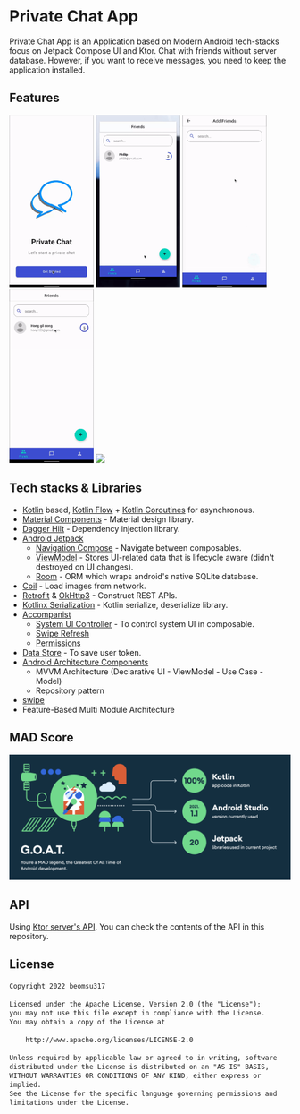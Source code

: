 # Private Chat App

Private Chat App is an Application based on Modern Android tech-stacks focus on Jetpack Compose UI and Ktor. Chat with friends without server database. However, if you want to receive messages, you need to keep the application installed. 

## Features

[comment]: <> (Basic sign up and sign in process and you can keep session even when app is closed. )

<div>
<img src="media/sign_up_and_sign_in.gif" width="30%">
<img src="media/session.gif"  width="30%">
<img src="media/add_friend.gif" width="30%">
<img src="media/chat.gif"  width="30%">
<img src="media/profile.gif" width="30%">
</div>


[comment]: <> (You can find, add, and prioritize friends.)


[comment]: <> (You can chat with the added friend. However, if the app is not installed&#40;Service is not running&#41;, you can't receive messages.)


[comment]: <> (You can set up your profile image and settings.)



## Tech stacks & Libraries

- [Kotlin](https://developer.android.com/kotlin) based, [Kotlin Flow](https://developer.android.com/kotlin/flow) + [Kotlin Coroutines](https://github.com/Kotlin/kotlinx.coroutines) for asynchronous.
- [Material Components](https://github.com/material-components/material-components-android) - Material design library.
- [Dagger Hilt](https://dagger.dev/hilt/) - Dependency injection library.
- [Android Jetpack](https://developer.android.com/jetpack)
    - [Navigation Compose](https://developer.android.com/jetpack/compose/navigation) - Navigate between composables.
    - [ViewModel](https://developer.android.com/topic/libraries/architecture/viewmodel) - Stores UI-related data that is lifecycle aware (didn't destroyed on UI changes).
    - [Room](https://developer.android.com/training/data-storage/room) - ORM which wraps android's native SQLite database.
- [Coil](https://github.com/coil-kt/coil) - Load images from network.
- [Retrofit](https://square.github.io/retrofit/) & [OkHttp3](https://square.github.io/okhttp/) - Construct REST APIs.
- [Kotlinx Serialization](https://github.com/Kotlin/kotlinx.serialization) - Kotlin serialize, deserialize library.
- [Accompanist](https://google.github.io/accompanist/insets/)
    - [System UI Controller](https://google.github.io/accompanist/systemuicontroller/) - To control system UI in composable.
    - [Swipe Refresh](https://google.github.io/accompanist/swiperefresh/)
    - [Permissions](https://google.github.io/accompanist/permissions/)
- [Data Store](https://developer.android.com/topic/libraries/architecture/datastore) - To save user token.
- [Android Architecture Components](https://developer.android.com/topic/architecture)
    - MVVM Architecture (Declarative UI - ViewModel - Use Case - Model)
    - Repository pattern
- [swipe](https://github.com/saket/swipe)
- Feature-Based Multi Module Architecture

## MAD Score

![mad score](media/mad_score.png)

## API

Using [Ktor server's API](https://github.com/beomsu317/private-chat-server). You can check the contents of the API in this repository.


## License

```
Copyright 2022 beomsu317

Licensed under the Apache License, Version 2.0 (the "License");
you may not use this file except in compliance with the License.
You may obtain a copy of the License at

    http://www.apache.org/licenses/LICENSE-2.0

Unless required by applicable law or agreed to in writing, software
distributed under the License is distributed on an "AS IS" BASIS,
WITHOUT WARRANTIES OR CONDITIONS OF ANY KIND, either express or implied.
See the License for the specific language governing permissions and
limitations under the License.
```
